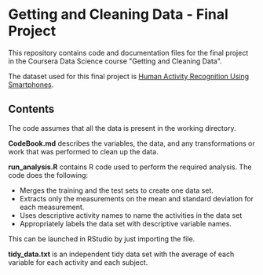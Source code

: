 #  Getting and Cleaning Data - Final Project
This repository contains code and documentation files for the final project in the Coursera Data Science course "Getting and Cleaning Data".

The dataset used for this final project is [Human Activity Recognition Using Smartphones](http://archive.ics.uci.edu/ml/datasets/Human+Activity+Recognition+Using+Smartphones).

## Contents
The code assumes that all the data is present in the working directory.

**CodeBook.md** describes the variables, the data, and any transformations or work that was performed to clean up the data.

**run_analysis.R** contains R code used to perform the required analysis. The code does the following:
* Merges the training and the test sets to create one data set.
* Extracts only the measurements on the mean and standard deviation for each measurement. 
* Uses descriptive activity names to name the activities in the data set
* Appropriately labels the data set with descriptive variable names. 

This can be launched in RStudio by just importing the file.

**tidy_data.txt** is an independent tidy data set with the average of each variable for each activity and each subject.

